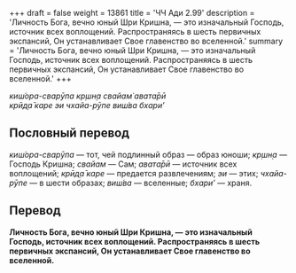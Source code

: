 +++
draft = false
weight = 13861
title = 'ЧЧ Ади 2.99'
description = 'Личность Бога, вечно юный Шри Кришна, — это изначальный Господь, источник всех воплощений. Распространяясь в шесть первичных экспансий, Он устанавливает Свое главенство во вселенной.'
summary = 'Личность Бога, вечно юный Шри Кришна, — это изначальный Господь, источник всех воплощений. Распространяясь в шесть первичных экспансий, Он устанавливает Свое главенство во вселенной.'
+++

_киш́ора-сварӯпа кр̣шн̣а свайам̇ авата̄рӣ  
крӣд̣а̄ каре эи чхайа-рӯпе виш́ва бхари’_

## Пословный перевод

_киш́ора_\-_сварӯпа_ — тот, чей подлинный образ — образ юноши; _кр̣шн̣а_ — Господь Кришна; _свайам_ — Сам; _авата̄рӣ_ — источник всех воплощений; _крӣд̣а̄_ _каре_ — предается развлечениям; _эи_ — этих; _чхайа_\-_рӯпе_ — в шести образах; _виш́ва_ — вселенные; _бхари’_ — храня.

## Перевод

**Личность Бога, вечно юный Шри Кришна, — это изначальный Господь, источник всех воплощений. Распространяясь в шесть первичных экспансий, Он устанавливает Свое главенство во вселенной.**
